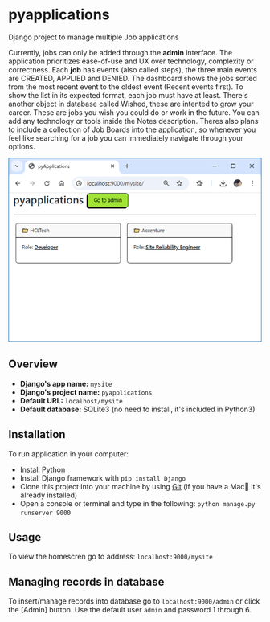 # pyapplications
Django project to manage multiple Job applications

Currently, jobs can only be added through the **admin** interface. The application prioritizes ease-of-use and UX over technology, complexity or correctness. Each **job** has events (also called steps), the three main events are CREATED, APPLIED and DENIED. The dashboard shows the jobs sorted from the most recent event to the oldest event (Recent events first). To show the list in its expected format, each job must have at least. There's another object in database called Wished, these are intented to grow your career. These are jobs you wish you could do or work in the future. You can add any technology or tools inside the Notes description. Theres also plans to include a collection of Job Boards into the application, so whenever you feel like searching for a job you can immediately navigate through your options.

![HomeScreen](docs/images/home.PNG)

## Overview
- **Django's app name:** `mysite`
- **Django's project name:** `pyapplications`
- **Default URL:** `localhost/mysite`
- **Default database:** SQLite3 (no need to install, it's included in Python3)

## Installation
To run application in your computer:
- Install [Python](https://www.python.org/) 
- Install Django framework with `pip install Django`
- Clone this project into your machine by using [Git](https://git-scm.com/downloads) (if you have a Mac🍏 it's already installed)
- Open a console or terminal and type in the following: `python manage.py runserver 9000`
## Usage
To view the homescren go to address: `localhost:9000/mysite`
## Managing records in database
To insert/manage records into database go to `localhost:9000/admin` or click the [Admin] button. Use the default user `admin` and password 1 through 6.
